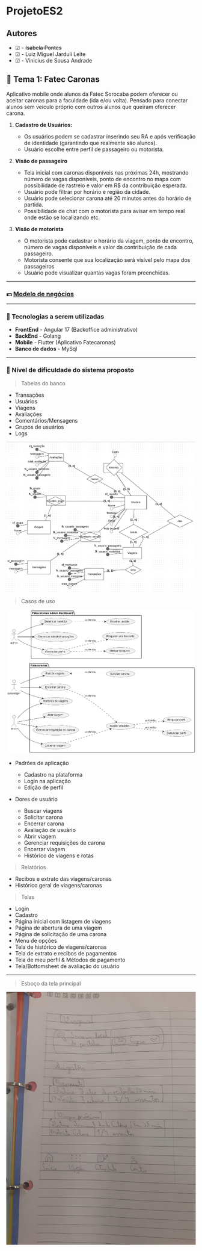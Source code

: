 # ProjetoES2

## Autores

- &#9745; - ~~Isabela Pontes~~
- &#9745; - Luiz Miguel Jarduli Leite
- &#9745; - Vinicius de Sousa Andrade

## :car: Tema 1: Fatec Caronas

Aplicativo mobile onde alunos da Fatec Sorocaba podem oferecer ou aceitar caronas para a faculdade (ida e/ou volta).
Pensado para conectar alunos sem veículo próprio com outros alunos que queiram oferecer carona.

1. **Cadastro de Usuários:**
   - Os usuários podem se cadastrar inserindo seu RA e após verificação de identidade (garantindo que realmente são alunos).
   - Usuário escolhe entre perfil de passageiro ou motorista.

2. **Visão de passageiro**
   - Tela inicial com caronas disponíveis nas próximas 24h, mostrando número de vagas disponíveis, ponto de encontro no mapa com possibilidade de rastreio e valor em R$ da contribuição esperada.
   - Usuário pode filtrar por horário e região da cidade.
   - Usuário pode selecionar carona até 20 minutos antes do horário de partida.
   - Possibilidade de chat com o motorista para avisar em tempo real onde estão se localizando etc.

3. **Visão de motorista**
   - O motorista pode cadastrar o horário da viagem, ponto de encontro, número de vagas disponíveis e valor da contribuição de cada passageiro.
   - Motorista consente que sua localização será visível pelo mapa dos passageiros
   - Usuário pode visualizar quantas vagas foram preenchidas.

---

### :dollar: [Modelo de negócios](https://github.com/pontisa/ProjetoES2/blob/main/docs/BUSINESS_MODEL.md)

---

### 🚀 Tecnologias a serem utilizadas

- **FrontEnd** - Angular 17 (Backoffice administrativo)
- **BackEnd** - Golang
- **Mobile** - Flutter (Aplicativo Fatecaronas)
- **Banco de dados** - MySql

---

### 🥇 Nível de dificuldade do sistema proposto

> Tabelas do banco

- Transações
- Usuários
- Viagens
- Avaliações
- Comentários/Mensagens
- Grupos de usuários
- Logs

![Image](./docs/modelo_conceitual.png)

> Casos de uso

![Image](./out/uses_cases_fatecaronas/Fatecaronas.png)

- Padrões de aplicação
  - Cadastro na plataforma
  - Login na aplicação
  - Edição de perfil

- Dores de usuário
  - Buscar viagens
  - Solicitar carona
  - Encerrar carona
  - Avaliação de usuário
  - Abrir viagem
  - Gerenciar requisições de carona
  - Encerrar viagem
  - Histórico de viagens e rotas

> Relatórios

- Recibos e extrato das viagens/caronas
- Histórico geral de viagens/caronas

> Telas

- Login
- Cadastro
- Página inicial com listagem de viagens
- Página de abertura de uma viagem
- Página de solicitação de uma carona
- Menu de opções
- Tela de histórico de viagens/caronas
- Tela de extrato e recibos de pagamentos
- Tela de meu perfil & Métodos de pagamento
- Tela/Bottomsheet de avaliação do usuário

---

> Esboço da tela principal

![Tela principal](./docs//tela_principal.jfif)
